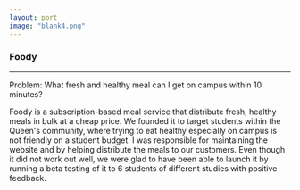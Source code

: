 ```yaml
---
layout: port
image: "blank4.png"
---
```


<div class="container">
	<div class="center">
		<h3 id="pTitle">Foody</h3>
		<hr id="hrP">
		<span id="problem">Problem: What fresh and healthy meal can I get on campus within 10 minutes?</span>
	</div>
	<p>Foody is a subscription-based meal service that distribute fresh, healthy meals in bulk at a cheap price. We founded it to target students within the Queen's community, where trying to eat healthy especially on campus is not friendly on a student budget. I was responsible for maintaining the website and by helping distribute the meals to our customers. Even though it did not work out well, we were glad to have been able to launch it by running a beta testing of it to 6 students of different studies with positive feedback.</p>
</div>